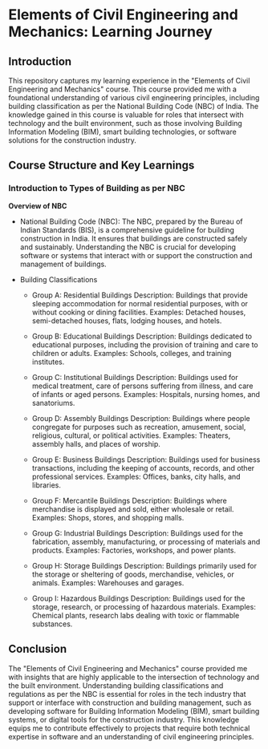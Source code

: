 # Elements of Civil Engineering and Mechanics: Learning Journey

## Introduction
This repository captures my learning experience in the "Elements of Civil Engineering and Mechanics" course. This course provided me with a foundational understanding of various civil engineering principles, including building classification as per the National Building Code (NBC) of India. The knowledge gained in this course is valuable for roles that intersect with technology and the built environment, such as those involving Building Information Modeling (BIM), smart building technologies, or software solutions for the construction industry.

## Course Structure and Key Learnings

### Introduction to Types of Building as per NBC

**Overview of NBC**
- National Building Code (NBC): The NBC, prepared by the Bureau of Indian Standards (BIS), is a comprehensive guideline for building construction in India. It ensures that buildings are constructed safely and sustainably. Understanding the NBC is crucial for developing software or systems that interact with or support the construction and management of buildings.

- Building Classifications
  - Group A: Residential Buildings
    Description: Buildings that provide sleeping accommodation for normal residential purposes, with or without cooking or dining facilities.
    Examples: Detached houses, semi-detached houses, flats, lodging houses, and hotels.

  - Group B: Educational Buildings
    Description: Buildings dedicated to educational purposes, including the provision of training and care to children or adults.
    Examples: Schools, colleges, and training institutes.

  - Group C: Institutional Buildings
    Description: Buildings used for medical treatment, care of persons suffering from illness, and care of infants or aged persons.
    Examples: Hospitals, nursing homes, and sanatoriums.

  - Group D: Assembly Buildings
    Description: Buildings where people congregate for purposes such as recreation, amusement, social, religious, cultural, or political activities.
    Examples: Theaters, assembly halls, and places of worship.

  - Group E: Business Buildings
    Description: Buildings used for business transactions, including the keeping of accounts, records, and other professional services.
    Examples: Offices, banks, city halls, and libraries.

  - Group F: Mercantile Buildings 
    Description: Buildings where merchandise is displayed and sold, either wholesale or retail.
    Examples: Shops, stores, and shopping malls.

  - Group G: Industrial Buildings
    Description: Buildings used for the fabrication, assembly, manufacturing, or processing of materials and products.
    Examples: Factories, workshops, and power plants.

  - Group H: Storage Buildings
    Description: Buildings primarily used for the storage or sheltering of goods, merchandise, vehicles, or animals.
    Examples: Warehouses and garages.

  - Group I: Hazardous Buildings
    Description: Buildings used for the storage, research, or processing of hazardous materials.
    Examples: Chemical plants, research labs dealing with toxic or flammable substances.

## Conclusion
The "Elements of Civil Engineering and Mechanics" course provided me with insights that are highly applicable to the intersection of technology and the built environment. Understanding building classifications and regulations as per the NBC is essential for roles in the tech industry that support or interface with construction and building management, such as developing software for Building Information Modeling (BIM), smart building systems, or digital tools for the construction industry. This knowledge equips me to contribute effectively to projects that require both technical expertise in software and an understanding of civil engineering principles.
